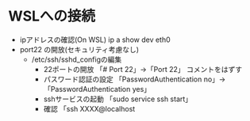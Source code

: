 # WSLへの接続
* ipアドレスの確認(On WSL)
  ip a show dev eth0
* port22 の開放(セキュリティ考慮なし)
  * /etc/ssh/sshd_configの編集
    * 22ポートの開放
      「# Port 22」→「Port 22」    コメントをはずす
    * パスワード認証の設定
      「PasswordAuthentication no」→「PasswordAuthentication yes」
    * sshサービスの起動
      「sudo service ssh start」
    * 確認
      「ssh XXXX@localhost

